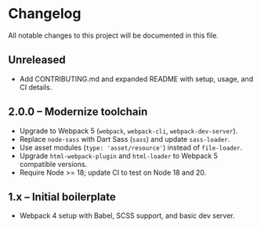 # Changelog

All notable changes to this project will be documented in this file.

## Unreleased

- Add CONTRIBUTING.md and expanded README with setup, usage, and CI details.

## 2.0.0 – Modernize toolchain

- Upgrade to Webpack 5 (`webpack`, `webpack-cli`, `webpack-dev-server`).
- Replace `node-sass` with Dart Sass (`sass`) and update `sass-loader`.
- Use asset modules (`type: 'asset/resource'`) instead of `file-loader`.
- Upgrade `html-webpack-plugin` and `html-loader` to Webpack 5 compatible versions.
- Require Node >= 18; update CI to test on Node 18 and 20.

## 1.x – Initial boilerplate

- Webpack 4 setup with Babel, SCSS support, and basic dev server.


